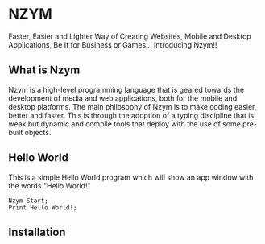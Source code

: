 # NZYM
 Faster, Easier and Lighter Way of Creating Websites, Mobile and Desktop Applications, Be It for Business or Games... Introducing Nzym!!
 
 ## What is Nzym
 Nzym is a high-level programming language that is geared towards the development of media and web applications, both for the mobile and desktop platforms. The main philosophy of Nzym is to make coding easier, better and faster. This is through the adoption of a typing discipline that is weak but dynamic and compile tools that deploy with the use of some pre-built objects.


## Hello World
This is a simple Hello World program which will show an app window with the words "Hello World!" 
 ```nzym
Nzym Start;
Print Hello World!;
```

## Installation

